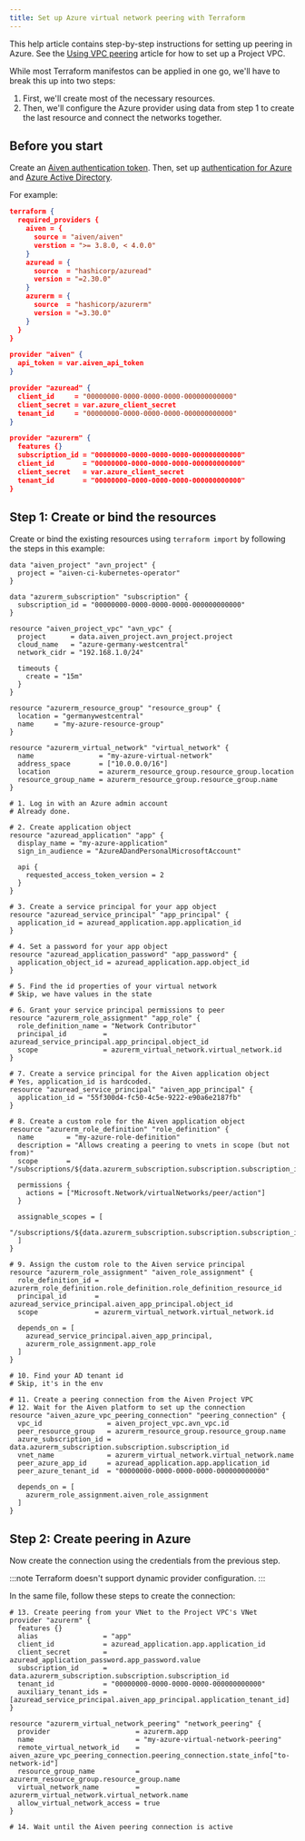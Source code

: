 ```yaml
---
title: Set up Azure virtual network peering with Terraform
---
```


This help article contains step-by-step instructions for setting up
peering in Azure. See the [Using VPC
peering](https://docs.aiven.io/docs/platform/howto/manage-vpc-peering.html)
article for how to set up a Project VPC.

While most Terraform manifestos can be applied in one go, we'll have to
break this up into two steps:

1.  First, we'll create most of the necessary resources.
2.  Then, we'll configure the Azure provider using data from step 1 to
    create the last resource and connect the networks together.

## Before you start

Create an
[Aiven authentication token](/docs/platform/howto/create_authentication_token). Then, set up [authentication for
Azure](https://registry.terraform.io/providers/hashicorp/azurerm/latest/docs)
and [Azure Active
Directory](https://registry.terraform.io/providers/hashicorp/azuread/latest/docs).

For example:

```json
terraform {
  required_providers {
    aiven = {
      source = "aiven/aiven"
      verstion = ">= 3.8.0, < 4.0.0"
    }
    azuread = {
      source  = "hashicorp/azuread"
      version = "=2.30.0"
    }
    azurerm = {
      source  = "hashicorp/azurerm"
      version = "=3.30.0"
    }
  }
}

provider "aiven" {
  api_token = var.aiven_api_token
}

provider "azuread" {
  client_id     = "00000000-0000-0000-0000-000000000000"
  client_secret = var.azure_client_secret
  tenant_id     = "00000000-0000-0000-0000-000000000000"
}

provider "azurerm" {
  features {}
  subscription_id = "00000000-0000-0000-0000-000000000000"
  client_id       = "00000000-0000-0000-0000-000000000000"
  client_secret   = var.azure_client_secret
  tenant_id       = "00000000-0000-0000-0000-000000000000"
}
```

## Step 1: Create or bind the resources

Create or bind the existing resources using `terraform import` by
following the steps in this example:

```
data "aiven_project" "avn_project" {
  project = "aiven-ci-kubernetes-operator"
}

data "azurerm_subscription" "subscription" {
  subscription_id = "00000000-0000-0000-0000-000000000000"
}

resource "aiven_project_vpc" "avn_vpc" {
  project      = data.aiven_project.avn_project.project
  cloud_name   = "azure-germany-westcentral"
  network_cidr = "192.168.1.0/24"

  timeouts {
    create = "15m"
  }
}

resource "azurerm_resource_group" "resource_group" {
  location = "germanywestcentral"
  name     = "my-azure-resource-group"
}

resource "azurerm_virtual_network" "virtual_network" {
  name                = "my-azure-virtual-network"
  address_space       = ["10.0.0.0/16"]
  location            = azurerm_resource_group.resource_group.location
  resource_group_name = azurerm_resource_group.resource_group.name
}

# 1. Log in with an Azure admin account
# Already done.

# 2. Create application object
resource "azuread_application" "app" {
  display_name = "my-azure-application"
  sign_in_audience = "AzureADandPersonalMicrosoftAccount"

  api {
    requested_access_token_version = 2
  }
}

# 3. Create a service principal for your app object
resource "azuread_service_principal" "app_principal" {
  application_id = azuread_application.app.application_id
}

# 4. Set a password for your app object
resource "azuread_application_password" "app_password" {
  application_object_id = azuread_application.app.object_id
}

# 5. Find the id properties of your virtual network
# Skip, we have values in the state

# 6. Grant your service principal permissions to peer
resource "azurerm_role_assignment" "app_role" {
  role_definition_name = "Network Contributor"
  principal_id         = azuread_service_principal.app_principal.object_id
  scope                = azurerm_virtual_network.virtual_network.id
}

# 7. Create a service principal for the Aiven application object
# Yes, application_id is hardcoded.
resource "azuread_service_principal" "aiven_app_principal" {
  application_id = "55f300d4-fc50-4c5e-9222-e90a6e2187fb"
}

# 8. Create a custom role for the Aiven application object
resource "azurerm_role_definition" "role_definition" {
  name        = "my-azure-role-definition"
  description = "Allows creating a peering to vnets in scope (but not from)"
  scope       = "/subscriptions/${data.azurerm_subscription.subscription.subscription_id}"

  permissions {
    actions = ["Microsoft.Network/virtualNetworks/peer/action"]
  }

  assignable_scopes = [
    "/subscriptions/${data.azurerm_subscription.subscription.subscription_id}"
  ]
}

# 9. Assign the custom role to the Aiven service principal
resource "azurerm_role_assignment" "aiven_role_assignment" {
  role_definition_id = azurerm_role_definition.role_definition.role_definition_resource_id
  principal_id       = azuread_service_principal.aiven_app_principal.object_id
  scope              = azurerm_virtual_network.virtual_network.id

  depends_on = [
    azuread_service_principal.aiven_app_principal,
    azurerm_role_assignment.app_role
  ]
}

# 10. Find your AD tenant id
# Skip, it's in the env

# 11. Create a peering connection from the Aiven Project VPC
# 12. Wait for the Aiven platform to set up the connection
resource "aiven_azure_vpc_peering_connection" "peering_connection" {
  vpc_id                = aiven_project_vpc.avn_vpc.id
  peer_resource_group   = azurerm_resource_group.resource_group.name
  azure_subscription_id = data.azurerm_subscription.subscription.subscription_id
  vnet_name             = azurerm_virtual_network.virtual_network.name
  peer_azure_app_id     = azuread_application.app.application_id
  peer_azure_tenant_id  = "00000000-0000-0000-0000-000000000000"

  depends_on = [
    azurerm_role_assignment.aiven_role_assignment
  ]
}
```

## Step 2: Create peering in Azure

Now create the connection using the credentials from the previous step.

:::note
Terraform doesn't support dynamic provider configuration.
:::

In the same file, follow these steps to create the connection:

```
# 13. Create peering from your VNet to the Project VPC's VNet
provider "azurerm" {
  features {}
  alias                = "app"
  client_id            = azuread_application.app.application_id
  client_secret        = azuread_application_password.app_password.value
  subscription_id      = data.azurerm_subscription.subscription.subscription_id
  tenant_id            = "00000000-0000-0000-0000-000000000000"
  auxiliary_tenant_ids = [azuread_service_principal.aiven_app_principal.application_tenant_id]
}

resource "azurerm_virtual_network_peering" "network_peering" {
  provider                     = azurerm.app
  name                         = "my-azure-virtual-network-peering"
  remote_virtual_network_id    = aiven_azure_vpc_peering_connection.peering_connection.state_info["to-network-id"]
  resource_group_name          = azurerm_resource_group.resource_group.name
  virtual_network_name         = azurerm_virtual_network.virtual_network.name
  allow_virtual_network_access = true
}

# 14. Wait until the Aiven peering connection is active
```
